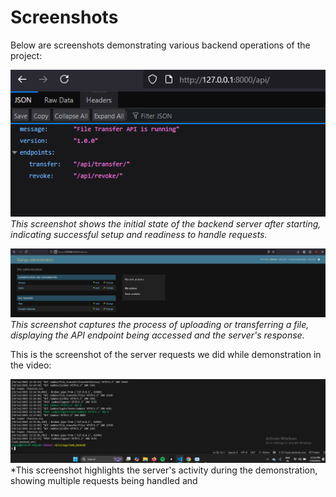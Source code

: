 # Screenshots

Below are screenshots demonstrating various backend operations of the project:

![Backend Screenshot 1](screenshots/backend1.png)  
*This screenshot shows the initial state of the backend server after starting, indicating successful setup and readiness to handle requests.*

![Backend Screenshot 2](screenshots/backend2.png)  
*This screenshot captures the process of uploading or transferring a file, displaying the API endpoint being accessed and the server's response.*

This is the screenshot of the server requests we did while demonstration in the video:

![Backend Screenshot 3](screenshots/backend3.png)  
*This screenshot highlights the server's activity during the demonstration, showing multiple requests being handled and